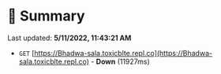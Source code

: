 # 📖 Summary
Last updated: **5/11/2022, 11:43:21 AM**

- `GET` [https://Bhadwa-sala.toxicblte.repl.co](https://Bhadwa-sala.toxicblte.repl.co) - **Down** (11927ms)

